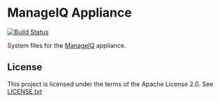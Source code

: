# ManageIQ Appliance

[![Build Status](https://travis-ci.com/ManageIQ/manageiq-appliance.svg?branch=master)](https://travis-ci.com/ManageIQ/manageiq-appliance)

System files for the [ManageIQ](http://github.com/manageiq/manageiq) appliance.

## License

This project is licensed under the terms of the Apache License 2.0.  See [LICENSE.txt](LICENSE.txt)
